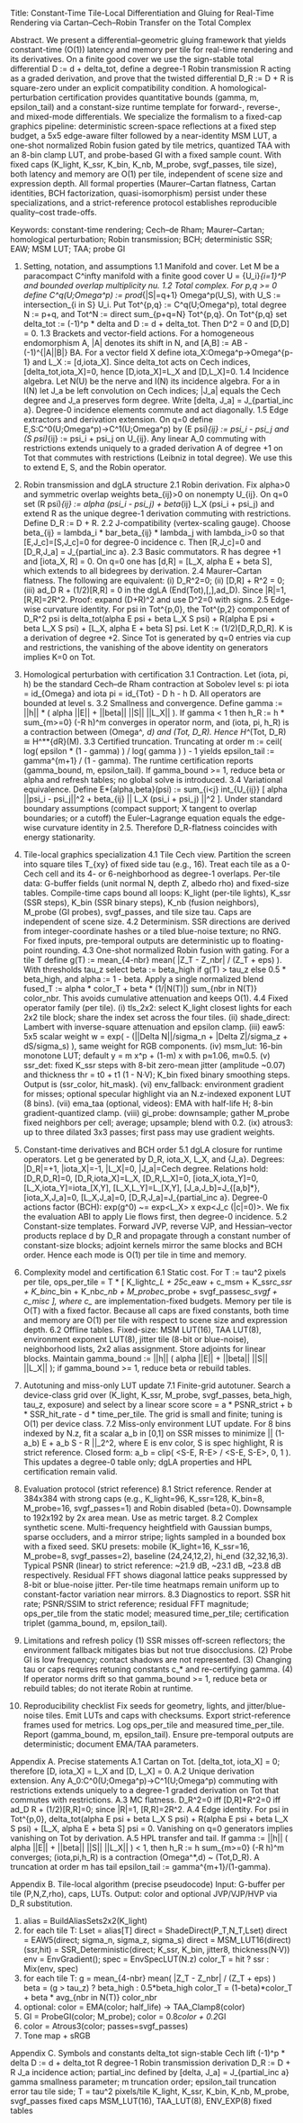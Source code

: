 Title: Constant-Time Tile-Local Differentiation and Gluing for Real-Time Rendering via Cartan–Cech–Robin Transfer on the Total Complex

Abstract.
We present a differential–geometric gluing framework that yields constant-time (O(1)) latency and memory per tile for real-time rendering and its derivatives. On a finite good cover we use the sign-stable total differential D := d + delta_tot, define a degree-1 Robin transmission R acting as a graded derivation, and prove that the twisted differential D_R := D + R is square-zero under an explicit compatibility condition. A homological-perturbation certification provides quantitative bounds (gamma, m, epsilon_tail) and a constant-size runtime template for forward-, reverse-, and mixed-mode differentials. We specialize the formalism to a fixed-cap graphics pipeline: deterministic screen-space reflections at a fixed step budget, a 5x5 edge-aware filter followed by a near-identity MSM LUT, a one-shot normalized Robin fusion gated by tile metrics, quantized TAA with an 8-bin clamp LUT, and probe-based GI with a fixed sample count. With fixed caps (K_light, K_ssr, K_bin, K_nb, M_probe, svgf_passes, tile size), both latency and memory are O(1) per tile, independent of scene size and expression depth. All formal properties (Maurer–Cartan flatness, Cartan identities, BCH factorization, quasi-isomorphism) persist under these specializations, and a strict-reference protocol establishes reproducible quality–cost trade-offs.

Keywords: constant-time rendering; Cech–de Rham; Maurer–Cartan; homological perturbation; Robin transmission; BCH; deterministic SSR; EAW; MSM LUT; TAA; probe GI

1. Setting, notation, and assumptions
   1.1 Manifold and cover. Let M be a paracompact C^infty manifold with a finite good cover U = {U_i}*{i=1}^P and bounded overlap multiplicity nu.
   1.2 Total complex. For p,q >= 0 define C^q(U;Omega^p) := prod*{|S|=q+1} Omega^p(U_S), with U_S := intersection_{i in S} U_i. Put Tot^{p,q} := C^q(U;Omega^p), total degree N := p+q, and Tot^N := direct sum_{p+q=N} Tot^{p,q}. On Tot^{p,q} set delta_tot := (-1)^p * delta and D := d + delta_tot. Then D^2 = 0 and [D,D] = 0.
   1.3 Brackets and vector-field actions. For a homogeneous endomorphism A, |A| denotes its shift in N, and [A,B] := AB - (-1)^{|A||B|} BA. For a vector field X define iota_X:Omega^p->Omega^{p-1} and L_X := [d,iota_X]. Since delta_tot acts on Cech indices, [delta_tot,iota_X]=0, hence [D,iota_X]=L_X and [D,L_X]=0.
   1.4 Incidence algebra. Let N(U) be the nerve and I(N) its incidence algebra. For a in I(N) let J_a be left convolution on Cech indices; |J_a| equals the Cech degree and J_a preserves form degree. Write [delta, J_a] = J_{partial_inc a}. Degree-0 incidence elements commute and act diagonally.
   1.5 Edge extractors and derivation extension. On q=0 define E,S:C^0(U;Omega^p)->C^1(U;Omega^p) by (E psi)*{ij} := psi_i - psi_j and (S psi)*{ij} := psi_i + psi_j on U_{ij}. Any linear A_0 commuting with restrictions extends uniquely to a graded derivation A of degree +1 on Tot that commutes with restrictions (Leibniz in total degree). We use this to extend E, S, and the Robin operator.

2. Robin transmission and dgLA structure
   2.1 Robin derivation. Fix alpha>0 and symmetric overlap weights beta_{ij}>0 on nonempty U_{ij}. On q=0 set (R psi)*{ij} := alpha (psi_i - psi_j) + beta*{ij} L_X (psi_i + psi_j) and extend R as the unique degree-1 derivation commuting with restrictions. Define D_R := D + R.
   2.2 J-compatibility (vertex-scaling gauge). Choose beta_{ij} = lambda_i * bar_beta_{ij} * lambda_j with lambda_i>0 so that [E,J_c]=[S,J_c]=0 for degree-0 incidence c. Then [R,J_c]=0 and [D_R,J_a] = J_{partial_inc a}.
   2.3 Basic commutators. R has degree +1 and [iota_X, R] = 0. On q=0 one has [d,R] = [L_X, alpha E + beta S], which extends to all bidegrees by derivation.
   2.4 Maurer–Cartan flatness. The following are equivalent: (i) D_R^2=0; (ii) [D,R] + R^2 = 0; (iii) ad_D R + (1/2)[R,R] = 0 in the dgLA (End(Tot),[,],ad_D). Since |R|=1, [R,R]=2R^2. Proof: expand (D+R)^2 and use D^2=0 with signs.
   2.5 Edge-wise curvature identity. For psi in Tot^{p,0}, the Tot^{p,2} component of D_R^2 psi is delta_tot(alpha E psi + beta L_X S psi) + R(alpha E psi + beta L_X S psi) + [L_X, alpha E + beta S] psi. Let K := (1/2)[D_R,D_R]. K is a derivation of degree +2. Since Tot is generated by q=0 entries via cup and restrictions, the vanishing of the above identity on generators implies K=0 on Tot.

3. Homological perturbation with certification
   3.1 Contraction. Let (iota, pi, h) be the standard Cech–de Rham contraction at Sobolev level s: pi iota = id_{Omega} and iota pi = id_{Tot} - D h - h D. All operators are bounded at level s.
   3.2 Smallness and convergence. Define gamma := ||h|| * ( alpha ||E|| + ||beta|| ||S|| ||L_X|| ). If gamma < 1 then h_R := h * sum_{m>=0} (-R h)^m converges in operator norm, and (iota, pi, h_R) is a contraction between (Omega^*, d) and (Tot, D_R). Hence H^*(Tot, D_R) ≅ H^**{dR}(M).
   3.3 Certified truncation. Truncating at order m := ceil( log( epsilon * (1 - gamma) ) / log( gamma ) ) - 1 yields epsilon_tail := gamma^{m+1} / (1 - gamma). The runtime certification reports (gamma_bound, m, epsilon_tail). If gamma_bound >= 1, reduce beta or alpha and refresh tables; no global solve is introduced.
   3.4 Variational equivalence. Define E*{alpha,beta}(psi) := sum_{i<j} int_{U_{ij}} [ alpha ||psi_i - psi_j||^2 + beta_{ij} || L_X (psi_i + psi_j) ||^2 ]. Under standard boundary assumptions (compact support; X tangent to overlap boundaries; or a cutoff) the Euler–Lagrange equation equals the edge-wise curvature identity in 2.5. Therefore D_R-flatness coincides with energy stationarity.

4. Tile-local graphics specialization
   4.1 Tile Cech view. Partition the screen into square tiles T_{xy} of fixed side tau (e.g., 16). Treat each tile as a 0-Cech cell and its 4- or 6-neighborhood as degree-1 overlaps. Per-tile data: G-buffer fields (unit normal N, depth Z, albedo rho) and fixed-size tables. Compile-time caps bound all loops: K_light (per-tile lights), K_ssr (SSR steps), K_bin (SSR binary steps), K_nb (fusion neighbors), M_probe (GI probes), svgf_passes, and tile size tau. Caps are independent of scene size.
   4.2 Determinism. SSR directions are derived from integer-coordinate hashes or a tiled blue-noise texture; no RNG. For fixed inputs, pre-temporal outputs are deterministic up to floating-point rounding.
   4.3 One-shot normalized Robin fusion with gating. For a tile T define g(T) := mean_{4-nbr} mean( |Z_T - Z_nbr| / (Z_T + eps) ). With thresholds tau_z select beta := beta_high if g(T) > tau_z else 0.5 * beta_high, and alpha := 1 - beta. Apply a single normalized blend fused_T := alpha * color_T + beta * (1/|N(T)|) sum_{nbr in N(T)} color_nbr. This avoids cumulative attenuation and keeps O(1).
   4.4 Fixed operator family (per tile).
   (i) tls_2x2: select K_light closest lights for each 2x2 tile block; share the index set across the four tiles.
   (ii) shade_direct: Lambert with inverse-square attenuation and epsilon clamp.
   (iii) eaw5: 5x5 scalar weight w = exp( - (||Delta N||/sigma_n + |Delta Z|/sigma_z + dS/sigma_s) ), same weight for RGB components.
   (iv) msm_lut: 16-bin monotone LUT; default y = m x^p + (1-m) x with p≈1.06, m≈0.5.
   (v) ssr_det: fixed K_ssr steps with 8-bit zero-mean jitter (amplitude ~0.07) and thickness thr = t0 + t1 (1 - N·V); K_bin fixed binary smoothing steps. Output is (ssr_color, hit_mask).
   (vi) env_fallback: environment gradient for misses; optional specular highlight via an N.z-indexed exponent LUT (8 bins).
   (vii) ema_taa (optional, videos): EMA with half-life H; 8-bin gradient-quantized clamp.
   (viii) gi_probe: downsample; gather M_probe fixed neighbors per cell; average; upsample; blend with 0.2.
   (ix) atrous3: up to three dilated 3x3 passes; first pass may use gradient weights.

5. Constant-time derivatives and BCH order
   5.1 dgLA closure for runtime operators. Let g be generated by D_R, iota_X, L_X, and {J_a}. Degrees: |D_R|=+1, |iota_X|=-1, |L_X|=0, |J_a|=Cech degree. Relations hold: [D_R,D_R]=0, [D_R,iota_X]=L_X, [D_R,L_X]=0, [iota_X,iota_Y]=0, [L_X,iota_Y]=iota_[X,Y], [L_X,L_Y]=L_[X,Y], [J_a,J_b]=J_{[a,b]*}, [iota_X,J_a]=0, [L_X,J_a]=0, [D_R,J_a]=J_{partial_inc a}. Degree-0 actions factor (BCH): exp(g^0) ~= exp<L_X> x exp<J_c (|c|=0)>. We fix the evaluation ABI to apply Lie flows first, then degree-0 incidence.
   5.2 Constant-size templates. Forward JVP, reverse VJP, and Hessian–vector products replace d by D_R and propagate through a constant number of constant-size blocks; adjoint kernels mirror the same blocks and BCH order. Hence each mode is O(1) per tile in time and memory.

6. Complexity model and certification
   6.1 Static cost. For T := tau^2 pixels per tile,
   ops_per_tile =
   T * [ K_light*c_L + 25*c_eaw + c_msm + K_ssr*c_ssr + K_bin*c_bin + K_nb*c_nb + M_probe*c_probe + svgf_passes*c_svgf + c_misc ],
   where c_* are implementation-fixed budgets. Memory per tile is O(T) with a fixed factor. Because all caps are fixed constants, both time and memory are O(1) per tile with respect to scene size and expression depth.
   6.2 Offline tables. Fixed-size: MSM LUT(16), TAA LUT(8), environment exponent LUT(8), jitter tile (8-bit or blue-noise), neighborhood lists, 2x2 alias assignment. Store adjoints for linear blocks. Maintain gamma_bound := ||h|| ( alpha ||E|| + ||beta|| ||S|| ||L_X|| ); if gamma_bound >= 1, reduce beta or rebuild tables.

7. Autotuning and miss-only LUT update
   7.1 Finite-grid autotuner. Search a device-class grid over (K_light, K_ssr, M_probe, svgf_passes, beta_high, tau_z, exposure) and select by a linear score score = a * PSNR_strict + b * SSR_hit_rate - d * time_per_tile. The grid is small and finite; tuning is O(1) per device class.
   7.2 Miss-only environment LUT update. For 8 bins indexed by N.z, fit a scalar a_b in [0,1] on SSR misses to minimize || (1-a_b) E + a_b S - R ||_2^2, where E is env color, S is spec highlight, R is strict reference. Closed form: a_b = clip( <S-E, R-E> / <S-E, S-E>, 0, 1 ). This updates a degree-0 table only; dgLA properties and HPL certification remain valid.

8. Evaluation protocol (strict reference)
   8.1 Strict reference. Render at 384x384 with strong caps (e.g., K_light=96, K_ssr=128, K_bin=8, M_probe=16, svgf_passes=1) and Robin disabled (beta=0). Downsample to 192x192 by 2x area mean. Use as metric target.
   8.2 Complex synthetic scene. Multi-frequency heightfield with Gaussian bumps, sparse occluders, and a mirror stripe; lights sampled in a bounded box with a fixed seed. SKU presets: mobile (K_light=16, K_ssr=16, M_probe=8, svgf_passes=2), baseline (24,24,12,2), hi_end (32,32,16,3). Typical PSNR (linear) to strict reference: ~21.9 dB, ~23.1 dB, ~23.8 dB respectively. Residual FFT shows diagonal lattice peaks suppressed by 8-bit or blue-noise jitter. Per-tile time heatmaps remain uniform up to constant-factor variation near mirrors.
   8.3 Diagnostics to report. SSR hit rate; PSNR/SSIM to strict reference; residual FFT magnitude; ops_per_tile from the static model; measured time_per_tile; certification triplet (gamma_bound, m, epsilon_tail).

9. Limitations and refresh policy
   (1) SSR misses off-screen reflectors; the environment fallback mitigates bias but not true disocclusions. (2) Probe GI is low frequency; contact shadows are not represented. (3) Changing tau or caps requires retuning constants c_* and re-certifying gamma. (4) If operator norms drift so that gamma_bound >= 1, reduce beta or rebuild tables; do not iterate Robin at runtime.

10. Reproducibility checklist
    Fix seeds for geometry, lights, and jitter/blue-noise tiles. Emit LUTs and caps with checksums. Export strict-reference frames used for metrics. Log ops_per_tile and measured time_per_tile. Report (gamma_bound, m, epsilon_tail). Ensure pre-temporal outputs are deterministic; document EMA/TAA parameters.

Appendix A. Precise statements
A.1 Cartan on Tot. [delta_tot, iota_X] = 0; therefore [D, iota_X] = L_X and [D, L_X] = 0.
A.2 Unique derivation extension. Any A_0:C^0(U;Omega^p)->C^1(U;Omega^p) commuting with restrictions extends uniquely to a degree-1 graded derivation on Tot that commutes with restrictions.
A.3 MC flatness. D_R^2=0 iff [D,R]+R^2=0 iff ad_D R + (1/2)[R,R]=0; since |R|=1, [R,R]=2R^2.
A.4 Edge identity. For psi in Tot^{p,0}, delta_tot(alpha E psi + beta L_X S psi) + R(alpha E psi + beta L_X S psi) + [L_X, alpha E + beta S] psi = 0. Vanishing on q=0 generators implies vanishing on Tot by derivation.
A.5 HPL transfer and tail. If gamma := ||h|| ( alpha ||E|| + ||beta|| ||S|| ||L_X|| ) < 1, then h_R := h sum_{m>=0} (-R h)^m converges; (iota,pi,h_R) is a contraction (Omega^*,d) ~ (Tot,D_R). A truncation at order m has tail epsilon_tail := gamma^{m+1}/(1-gamma).

Appendix B. Tile-local algorithm (precise pseudocode)
Input: G-buffer per tile (P,N,Z,rho), caps, LUTs. Output: color and optional JVP/VJP/HVP via D_R substitution.

1. alias = BuildAliasSets2x2(K_light)
2. for each tile T:
   Lset = alias[T]
   direct = ShadeDirect(P_T,N_T,Lset)
   direct = EAW5(direct; sigma_n, sigma_z, sigma_s)
   direct = MSM_LUT16(direct)
   (ssr,hit) = SSR_Deterministic(direct; K_ssr, K_bin, jitter8, thickness(N·V))
   env = EnvGradient(); spec = EnvSpecLUT(N.z)
   color_T = hit ? ssr : Mix(env, spec)
3. for each tile T:
   g = mean_{4-nbr} mean( |Z_T - Z_nbr| / (Z_T + eps) )
   beta = (g > tau_z) ? beta_high : 0.5*beta_high
   color_T = (1-beta)*color_T + beta * avg_{nbr in N(T)} color_nbr
4. optional: color = EMA(color; half_life) -> TAA_Clamp8(color)
5. GI = ProbeGI(color; M_probe); color = 0.8*color + 0.2*GI
6. color = Atrous3(color; passes=svgf_passes)
7. Tone map + sRGB

Appendix C. Symbols and constants
delta_tot sign-stable Cech lift (-1)^p * delta
D := d + delta_tot
R degree-1 Robin transmission derivation
D_R := D + R
J_a incidence action; partial_inc defined by [delta, J_a] = J_{partial_inc a}
gamma smallness parameter; m truncation order; epsilon_tail truncation error
tau tile side; T = tau^2 pixels/tile
K_light, K_ssr, K_bin, K_nb, M_probe, svgf_passes fixed caps
MSM_LUT(16), TAA_LUT(8), ENV_EXP(8) fixed tables
